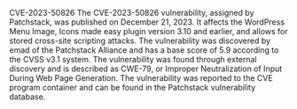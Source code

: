 

CVE-2023-50826 The CVE-2023-50826 vulnerability, assigned by Patchstack, was published on December 21, 2023. It affects the WordPress Menu Image, Icons made easy plugin version 3.10 and earlier, and allows for stored cross-site scripting attacks. The vulnerability was discovered by emad of the Patchstack Alliance and has a base score of 5.9 according to the CVSS v3.1 system. The vulnerability was found through external discovery and is described as CWE-79, or Improper Neutralization of Input During Web Page Generation. The vulnerability was reported to the CVE program container and can be found in the Patchstack vulnerability database.